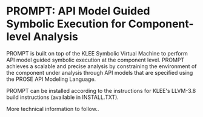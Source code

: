 PROMPT: API Model Guided Symbolic Execution for Component-level Analysis
===========================================================================================

PROMPT is built on top of the KLEE Symbolic Virtual Machine to perform API model guided 
symbolic execution at the component level. PROMPT achieves a scalable and precise analysis by 
constraining the environment of the component under analysis through API models that are 
specified using the PROSE API Modeling Language.

PROMPT can be installed according to the instructions for KLEE's LLVM-3.8 build instructions 
(available in INSTALL.TXT).

More technical information to follow..
